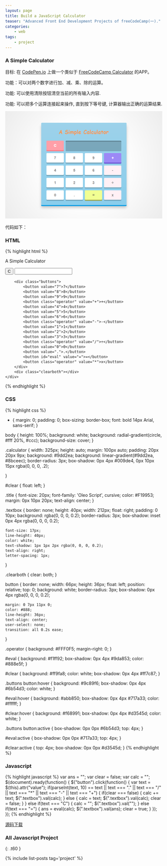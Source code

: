 ```yaml
---
layout: page
title: Build a JavaScript Calculator
teaser: "Advanced Front End Development Projects of freeCodeCamp(一)."
categories:
    - web
tags:
    - project
---
```


### A Simple Calculator

目标: 在 [CodePen.io][1] 上做一个类似于 [FreeCodeCamp Calculator][2] 的APP。

功能：可以对两个数字进行加、减、乘、除的运算。

功能: 可以使用清除按钮清空当前的所有输入内容.

功能: 可以把多个运算连接起来操作, 直到按下等号键, 计算器输出正确的运算结果.

![calculator](/images/calculator.png)

代码如下：

### HTML
{% highlight html %}
<!DOCTYPE html PUBLIC "-//W3C//DTD XHTML 1.1//EN" "http://www.w3.org/TR/xhtml11/DTD/xhtml11.dtd">
<html xmlns="http://www.w3.org/1999/xhtml" xml:lang="en">

<head>
	<meta http-equiv="content-type" content="text/html"; charset="utf-8" >
	<title>A Simple Calculator</title>
	<script src="http://ajax.googleapis.com/ajax/libs/jquery/1.8.0/jquery.min.js"></script>
	<script type="text/javascript" src="01.js"></script>
	<link rel="stylesheet" type="text/css" media="screen" href="01.css">
	
</head>

<body>
	<div class="calculator">
		<p class="title">A Simple Calculator</p>
		<div class="top">
			<button id="clear" value="C">C</button>
			<input type="textbox" class="textbox" readonly>
			<div class="clearboth"></div>
		</div>

		<div class="buttons">
			<button value="7">7</button>
			<button value="8">8</button>
			<button value="9">9</button>
			<button class="operator" value="+">+</button>
			<button value="4">4</button>
			<button value="5">5</button>
			<button value="6">6</button>
			<button class="operator" value="-">-</button>
			<button value="1">1</button>
			<button value="2">2</button>
			<button value="3">3</button>
			<button class="operator" value="/">÷</button>
			<button value="0">0</button>
			<button value=".">.</button>
			<button id="eval" value="=">=</button>
			<button class="operator" value="*">x</button>
		</div>
		<div class="clearboth"></div>
	</div>
</body>
{% endhighlight %}

### CSS
{% highlight css %}
* {
	margin: 0;
	padding: 0;
	box-sizing: border-box;
	font: bold 14px Arial, sans-serif;
}

body {
	height: 100%;
	background: white;
	background: radial-gradient(circle, #fff 20%, #ccc);
	background-size: cover;
}

.calculator {
	width: 325px;
	height: auto;
	margin: 100px auto;
	padding: 20px 20px 9px;
	background: #9dd2ea;
	background: linear-gradient(#9dd2ea, #8bceec);
	border-radius: 3px;
	box-shadow: 0px 4px #009de4, 0px 10px 15px rgba(0, 0, 0, .2);

}

#clear {
	float: left;
}

.title {
	font-size: 20px;
	font-family: 'Oleo Script', cursive;
	color: #F19953;
	margin: 0px 10px 20px;
	text-align: center;
}

.textbox {
	border: none;
	height: 40px;
	width: 212px;
	float: right;
	padding: 0 10px;
	background: rgba(0, 0, 0, 0.2);
	border-radius: 3px;
	box-shadow: inset 0px 4px rgba(0, 0, 0, 0.2);

	font-size: 17px;
	line-height: 40px;
	color: white;
	text-shadow: 1px 1px 2px rgba(0, 0, 0, 0.2);
	text-align: right;
	letter-spacing: 1px;
}

.clearboth {
	clear: both;
}

button {
	border: none;
	width: 66px;
	height: 36px;
	float: left;
	position: relative;
	top: 0;
	background: white;
	border-radius: 3px;
	box-shadow: 0px 4px rgba(0, 0, 0, 0.2);

	margin: 0 7px 11px 0;
	color: #888;
	line-height: 36px;
	text-align: center;
	user-select: none;
	transition: all 0.2s ease;
}

.operator {
	background: #FFF0F5;
	margin-right: 0;
}

#eval {
	background: #f1ff92;
	box-shadow: 0px 4px #9da853;
	color: #888e5f;
}

#clear {
	background: #ff9fa8;
	color: white;
	box-shadow: 0px 4px #ff7c87;
}

.buttons button:hover {
	background: #9c89f6; 
	box-shadow: 0px 4px #6b54d3;
	color: white;
}

#eval:hover {
	background: #abb850;
	box-shadow: 0px 4px #717a33;
	color: #ffffff;
}

#clear:hover {
	background: #f68991;
	box-shadow: 0px 4px #d3545d;
	color: white;
}

.buttons button:active {
	box-shadow: 0px 0px #6b54d3;
	top: 4px;
}

#eval:active {
	box-shadow: 0px 0px #717a33;
	top: 4px;
}

#clear:active {
	top: 4px;
	box-shadow: 0px 0px #d3545d;
}
{% endhighlight %}

### Javascript
{% highlight javascript %}
var ans = "";
var clear = false;
var calc = "";
$(document).ready(function() {
  $("button").click(function() {
    var text = $(this).attr("value");
    if(parseInt(text, 10) == text || text === "." || text === "/" || text === "*" || text === "-" || text === "+") {
      if(clear === false) {
        calc += text;
        $(".textbox").val(calc);
      } else {
        calc = text;
        $(".textbox").val(calc);
        clear = false;
      }
    } else if(text === "C") {
      calc = "";
      $(".textbox").val("");
    } else if(text === "=") {
      ans = eval(calc);
      $(".textbox").val(ans);
      clear = true;
    }
  });
});
{% endhighlight %}

[源码下载][3]

### All Javascript Project
{: .t60 }

{% include list-posts tag='project' %}


[1]: http://codepen.io/
[2]: http://codepen.io/FreeCodeCamp/full/zrRzMR
[3]: https://github.com/Farewing/A-Simple-Calculator